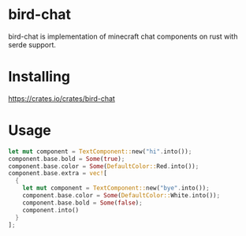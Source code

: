 # bird-chat
bird-chat is implementation of minecraft chat components on rust with serde support.

# Installing
https://crates.io/crates/bird-chat

# Usage
```rs
let mut component = TextComponent::new("hi".into());
component.base.bold = Some(true);
component.base.color = Some(DefaultColor::Red.into());
component.base.extra = vec![
  {
    let mut component = TextComponent::new("bye".into());
    component.base.color = Some(DefaultColor::White.into());
    component.base.bold = Some(false);
    component.into()
  }
];
```
